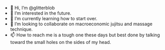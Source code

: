 - 👋 Hi, I’m @glitterblob
- 👀 I’m interested in the future.
- 🌱 I’m currently learning how to start over.
- 💞️ I’m looking to collaborate on macroeconomic jujitsu and massage technique.
- 📫 How to reach me is a tough one these days but best done by talking toward the small holes on the sides of my head.

<!---
glitterblob/glitterblob is a ✨ special ✨ repository because its `README.md` (this file) appears on your GitHub profile.
You can click the Preview link to take a look at your changes.
--->
